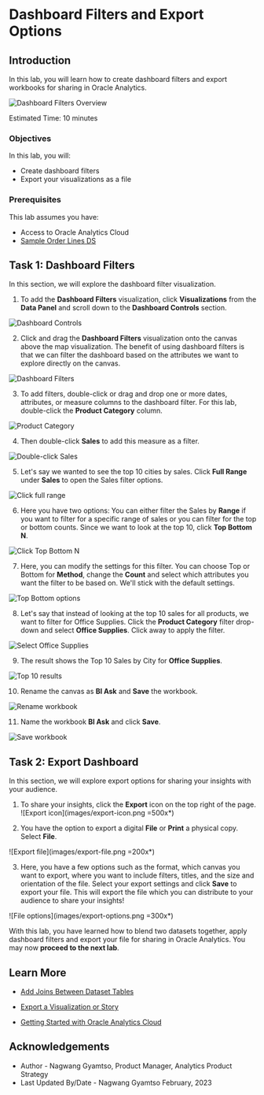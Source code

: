 # Dashboard Filters and Export Options

## Introduction

In this lab, you will learn how to create dashboard filters and export workbooks for sharing in Oracle Analytics.

  ![Dashboard Filters Overview](images/filters-overview.png)

Estimated Time: 10 minutes

### Objectives

In this lab, you will:
* Create dashboard filters
* Export your visualizations as a file

### Prerequisites

This lab assumes you have:
* Access to Oracle Analytics Cloud
* [Sample Order Lines DS](https://objectstorage.us-ashburn-1.oraclecloud.com/p/x4wryiFOjhANhy2yDOy08kMOKKaR_b3jW6KX2Dpbi3cN3QCcdradiPZ7BJBNmtAM/n/idmqvvdwzckf/b/LiveLabs-Files/o/Sample%20Order%20Lines%20DS.xlsx)

## Task 1: Dashboard Filters
In this section, we will explore the dashboard filter visualization.

1. To add the **Dashboard Filters** visualization, click **Visualizations** from the **Data Panel** and scroll down to the **Dashboard Controls** section.

  ![Dashboard Controls](images/dashboard-controls.png)

2. Click and drag the **Dashboard Filters** visualization onto the canvas above the map visualization. The benefit of using dashboard filters is that we can filter the dashboard based on the attributes we want to explore directly on the canvas.

  ![Dashboard Filters](images/drag-dashboard-filters.png)

3. To add filters, double-click or drag and drop one or more dates, attributes, or measure columns to the dashboard filter. For this lab, double-click the **Product Category** column.

  ![Product Category](images/product-category.png)

4. Then double-click **Sales** to add this measure as a filter.

  ![Double-click Sales](images/dc-sales.png)

5. Let's say we wanted to see the top 10 cities by sales. Click **Full Range** under **Sales** to open the Sales filter options.

  ![Click full range](images/full-range.png)

6. Here you have two options: You can either filter the Sales by **Range** if you want to filter for a specific range of sales or you can filter for the top or bottom counts. Since we want to look at the top 10, click **Top Bottom N**.

  ![Click Top Bottom N](images/top-bottom-n.png)

7. Here, you can modify the settings for this filter. You can choose Top or Bottom for **Method**, change the **Count** and select which attributes you want the filter to be based on. We'll stick with the default settings.

  ![Top Bottom options](images/top-bottom-options.png)

8. Let's say that instead of looking at the top 10 sales for all products, we want to filter for Office Supplies. Click the **Product Category** filter drop-down and select **Office Supplies**. Click away to apply the filter.

  ![Select Office Supplies](images/select-office-supplies.png)

9. The result shows the Top 10 Sales by City for **Office Supplies**.

  ![Top 10 results](images/top-ten-results.png)

10. Rename the canvas as **BI Ask** and **Save** the workbook.

  ![Rename workbook](images/rename-save.png)

11. Name the workbook **BI Ask** and click **Save**.

  ![Save workbook](images/save-workbook.png)


## Task 2: Export Dashboard
In this section, we will explore export options for sharing your insights with your audience.

1. To share your insights, click the **Export** icon on the top right of the page.
  ![Export icon](images/export-icon.png =500x*)

2. You have the option to export a digital **File** or **Print** a physical copy. Select **File**.

  ![Export file](images/export-file.png =200x*)

3. Here, you have a few options such as the format, which canvas you want to export, where you want to include filters, titles, and the size and orientation of the file. Select your export settings and click **Save** to export your file. This will export the file which you can distribute to your audience to share your insights!

  ![File options](images/export-options.png =300x*)

With this lab, you have learned how to blend two datasets together, apply dashboard filters and export your file for sharing in Oracle Analytics. You may now **proceed to the next lab**.

## Learn More
* [Add Joins Between Dataset Tables](https://docs.oracle.com/en/cloud/paas/analytics-cloud/acubi/add-joins-dataset-tables.html)

* [Export a Visualization or Story](https://docs.oracle.com/en/cloud/paas/analytics-cloud/acubi/export-visualization-or-story.html)

* [Getting Started with Oracle Analytics Cloud](https://docs.oracle.com/en/cloud/paas/analytics-cloud/acsgs/what-is-oracle-analytics-cloud.html#GUID-E68C8A55-1342-43BB-93BC-CA24E353D873)


## Acknowledgements
* Author - Nagwang Gyamtso, Product Manager, Analytics Product Strategy
* Last Updated By/Date - Nagwang Gyamtso February, 2023
